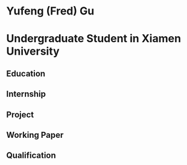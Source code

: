 # Yufeng (Fred) Gu
# Undergraduate Student in Xiamen University
## Education
## Internship
## Project
## Working Paper
## Qualification
